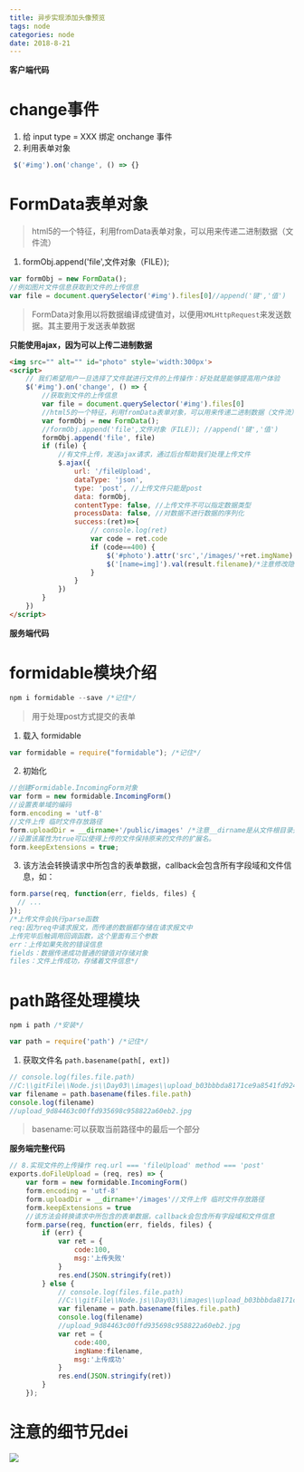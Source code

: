 ```yaml
---
title: 异步实现添加头像预览
tags: node
categories: node
date: 2018-8-21
---
```


**客户端代码**

# change事件

1. 给 input type = XXX 绑定 onchange 事件
2. 利用表单对象

```js
 $('#img').on('change', () => {}
```

<!--more-->

# FormData表单对象

> html5的一个特征，利用fromData表单对象，可以用来传递二进制数据（文件流）

1. formObj.append('file',文件对象（FILE）);

```js
var formObj = new FormData();
//例如图片文件信息获取到文件的上传信息
var file = document.querySelector('#img').files[0]//append('键','值')
```

> FormData对象用以将数据编译成键值对，以便用`XMLHttpRequest`来发送数据。其主要用于发送表单数据

**只能使用ajax，因为可以上传二进制数据**

```html
<img src="" alt="" id="photo" style='width:300px'>
<script>
    // 我们希望用户一旦选择了文件就进行文件的上传操作：好处就是能够提高用户体验
    $('#img').on('change', () => {
        //获取到文件的上传信息
        var file = document.querySelector('#img').files[0]
        //html5的一个特征，利用fromData表单对象，可以用来传递二进制数据（文件流）
        var formObj = new FormData();
        //formObj.append('file',文件对象（FILE）); //append('键','值')
        formObj.append('file', file)
        if (file) {
            //有文件上传，发送ajax请求，通过后台帮助我们处理上传文件
            $.ajax({
                url: '/fileUpload',
                dataType: 'json',
                type: 'post', //上传文件只能是post
                data: formObj,
                contentType: false, //上传文件不可以指定数据类型
                processData: false, //对数据不进行数据的序列化
                success:(ret)=>{
                    // console.log(ret)
                    var code = ret.code
                    if (code==400) {
                        $('#photo').attr('src','/images/'+ret.imgName)
                        $('[name=img]').val(result.filename)/*注意修改隐藏域的值*/
                    } 
                }
            })
        }
    })
</script>
```

**服务端代码**

# formidable模块介绍

```js
npm i formidable --save /*记住*/
```

> 用于处理post方式提交的表单

1. 载入 formidable

```js
var formidable = require("formidable"); /*记住*/
```

2. 初始化

```js
//创建Formidable.IncomingForm对象
var form = new formidable.IncomingForm()
//设置表单域的编码
form.encoding = 'utf-8'
//文件上传 临时文件存放路径 
form.uploadDir = __dirname+'/public/images' /*注意__dirname是从文件根目录开始找的*/
//设置该属性为true可以使得上传的文件保持原来的文件的扩展名。
form.keepExtensions = true; 
```

3. 该方法会转换请求中所包含的表单数据，callback会包含所有字段域和文件信息，如：

```js
form.parse(req, function(err, fields, files) {
  // ...   
});
/*上传文件会执行parse函数
req:因为req中请求报文，而传递的数据都存储在请求报文中
上传完毕后触调用回调函数，这个里面有三个参数
err：上传如果失败的错误信息
fields：数据传递成功普通的键值对存储对象
files：文件上传成功，存储着文件信息*/
```

# path路径处理模块

```js
npm i path /*安装*/
```

```js
var path = require('path') /*记住*/
```

1. 获取文件名 `path.basename(path[, ext])`

```js
// console.log(files.file.path)
//C:\\gitFile\\Node.js\\Day03\\images\\upload_b03bbbda8171ce9a8541fd9240f8d81c.jpg
var filename = path.basename(files.file.path)
console.log(filename)
//upload_9d84463c00ffd935698c958822a60eb2.jpg
```

> basename:可以获取当前路径中的最后一个部分

**服务端完整代码**

```js
// 8.实现文件的上传操作 req.url === 'fileUpload' method === 'post'
exports.doFileUpload = (req, res) => {
    var form = new formidable.IncomingForm()
    form.encoding = 'utf-8'
    form.uploadDir = __dirname+'/images'//文件上传 临时文件存放路径 
    form.keepExtensions = true
    //该方法会转换请求中所包含的表单数据，callback会包含所有字段域和文件信息
    form.parse(req, function(err, fields, files) {
        if (err) {
            var ret = {
                code:100,
                msg:'上传失败'
            }
            res.end(JSON.stringify(ret))
        } else {
            // console.log(files.file.path)
            //C:\\gitFile\\Node.js\\Day03\\images\\upload_b03bbbda8171ce9a8541fd9240f8d81c.jpg
            var filename = path.basename(files.file.path)
            console.log(filename)
            //upload_9d84463c00ffd935698c958822a60eb2.jpg
            var ret = {
                code:400,
                imgName:filename,
                msg:'上传成功'
            }
            res.end(JSON.stringify(ret))
        }
    });
```

# 注意的细节兄dei

![](/mdImg/express配置静态文件1.png)